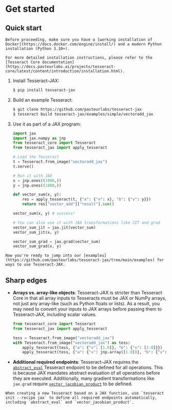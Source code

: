 # Get started

## Quick start

```{note}
Before proceeding, make sure you have a [working installation of Docker](https://docs.docker.com/engine/install/) and a modern Python installation (Python 3.10+).
```

```{seealso}
For more detailed installation instructions, please refer to the [Tesseract Core documentation](https://docs.pasteurlabs.ai/projects/tesseract-core/latest/content/introduction/installation.html).
```

1. Install Tesseract-JAX:

   ```bash
   $ pip install tesseract-jax
   ```

2. Build an example Tesseract:

   ```bash
   $ git clone https://github.com/pasteurlabs/tesseract-jax
   $ tesseract build tesseract-jax/examples/simple/vectoradd_jax
   ```

3. Use it as part of a JAX program:

   ```python
   import jax
   import jax.numpy as jnp
   from tesseract_core import Tesseract
   from tesseract_jax import apply_tesseract

   # Load the Tesseract
   t = Tesseract.from_image("vectoradd_jax")
   t.serve()

   # Run it with JAX
   x = jnp.ones((1000,))
   y = jnp.ones((1000,))

   def vector_sum(x, y):
       res = apply_tesseract(t, {"a": {"v": x}, "b": {"v": y}})
       return res["vector_add"]["result"].sum()

   vector_sum(x, y) # success!

   # You can also use it with JAX transformations like JIT and grad
   vector_sum_jit = jax.jit(vector_sum)
   vector_sum_jit(x, y)

   vector_sum_grad = jax.grad(vector_sum)
   vector_sum_grad(x, y)
   ```

```{tip}
Now you're ready to jump into our [examples](https://github.com/pasteurlabs/tesseract-jax/tree/main/examples) for ways to use Tesseract-JAX.
```

## Sharp edges

- **Arrays vs. array-like objects**: Tesseract-JAX is stricter than Tesseract Core in that all array inputs to Tesseracts must be JAX or NumPy arrays, not just any array-like (such as Python floats or lists). As a result, you may need to convert your inputs to JAX arrays before passing them to Tesseract-JAX, including scalar values.

  ```python
  from tesseract_core import Tesseract
  from tesseract_jax import apply_tesseract

  tess = Tesseract.from_image("vectoradd_jax")
  with Tesseract.from_image("vectoradd_jax") as tess:
      apply_tesseract(tess, {"a": {"v": [1.0]}, "b": {"v": [2.0]}})  # ❌ raises an error
      apply_tesseract(tess, {"a": {"v": jnp.array([1.0])}, "b": {"v": jnp.array([2.0])}})  # ✅ works
  ```
- **Additional required endpoints**: Tesseract-JAX requires the [`abstract_eval`](https://docs.pasteurlabs.ai/projects/tesseract-core/latest/content/api/endpoints.html#abstract-eval) Tesseract endpoint to be defined for all operations. This is because JAX mandates abstract evaluation of all operations before they are executed. Additionally, many gradient transformations like `jax.grad` require [`vector_jacobian_product`](https://docs.pasteurlabs.ai/projects/tesseract-core/latest/content/api/endpoints.html#vector-jacobian-product) to be defined.

```{tip}
When creating a new Tesseract based on a JAX function, use `tesseract init --recipe jax` to define all required endpoints automatically, including `abstract_eval` and `vector_jacobian_product`.
```
